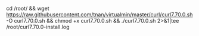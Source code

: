 cd /root/ && wget https://raw.githubusercontent.com/tnan/virtualmin/master/curl/curl7.70.0.sh -O curl7.70.0.sh && chmod +x curl7.70.0.sh && ./curl7.70.0.sh 2>&1|tee /root/curl7.70.0-install.log
